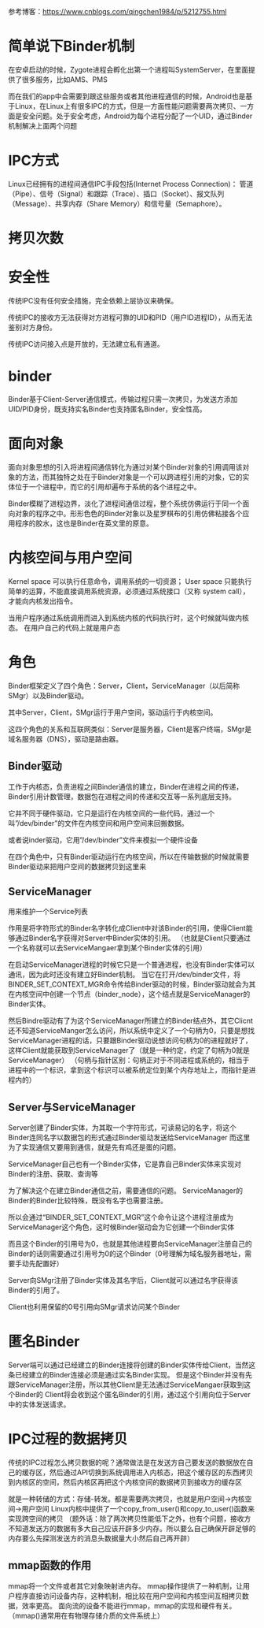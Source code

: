 参考博客：https://www.cnblogs.com/qingchen1984/p/5212755.html

# 简单说下Binder机制
在安卓启动的时候，Zygote进程会孵化出第一个进程叫SystemServer，在里面提供了很多服务，比如AMS、PMS

而在我们的app中会需要到跟这些服务或者其他进程通信的时候，Android也是基于Linux，在Linux上有很多IPC的方式，但是一方面性能问题需要两次拷贝、一方面是安全问题。处于安全考虑，Android为每个进程分配了一个UID，通过Binder机制解决上面两个问题


# IPC方式
Linux已经拥有的进程间通信IPC手段包括(Internet Process Connection)： 管道（Pipe）、信号（Signal）和跟踪（Trace）、插口（Socket）、报文队列（Message）、共享内存（Share Memory）和信号量（Semaphore）。

# 拷贝次数


# 安全性

传统IPC没有任何安全措施，完全依赖上层协议来确保。

传统IPC的接收方无法获得对方进程可靠的UID和PID（用户ID进程ID），从而无法鉴别对方身份。

传统IPC访问接入点是开放的，无法建立私有通道。

# binder
Binder基于Client-Server通信模式，传输过程只需一次拷贝，为发送方添加UID/PID身份，既支持实名Binder也支持匿名Binder，安全性高。

# 面向对象
面向对象思想的引入将进程间通信转化为通过对某个Binder对象的引用调用该对象的方法，而其独特之处在于Binder对象是一个可以跨进程引用的对象，它的实体位于一个进程中，而它的引用却遍布于系统的各个进程之中。

Binder模糊了进程边界，淡化了进程间通信过程，整个系统仿佛运行于同一个面向对象的程序之中。形形色色的Binder对象以及星罗棋布的引用仿佛粘接各个应用程序的胶水，这也是Binder在英文里的原意。

# 内核空间与用户空间

Kernel space 可以执行任意命令，调用系统的一切资源；
 User space 只能执行简单的运算，不能直接调用系统资源，必须通过系统接口（又称 system call），才能向内核发出指令。

当用户程序通过系统调用而进入到系统内核的代码执行时，这个时候就叫做内核态。
在用户自己的代码上就是用户态

# 角色

Binder框架定义了四个角色：Server，Client，ServiceManager（以后简称SMgr）以及Binder驱动。

其中Server，Client，SMgr运行于用户空间，驱动运行于内核空间。

这四个角色的关系和互联网类似：Server是服务器，Client是客户终端，SMgr是域名服务器（DNS），驱动是路由器。

## Binder驱动

工作于内核态，负责进程之间Binder通信的建立，Binder在进程之间的传递，Binder引用计数管理，数据包在进程之间的传递和交互等一系列底层支持。

它并不同于硬件驱动，它只是运行在内核空间的一些代码，通过一个叫”/dev/binder”的文件在内核空间和用户空间来回搬数据。

或者说inder驱动，它用”/dev/binder”文件来模拟一个硬件设备

在四个角色中，只有Binder驱动运行在内核空间，所以在传输数据的时候就需要Binder驱动来把用户空间的数据拷贝到这里来


## ServiceManager
用来维护一个Service列表

作用是将字符形式的Binder名字转化成Client中对该Binder的引用，使得Client能够通过Binder名字获得对Server中Binder实体的引用。
（也就是Client只要通过一个名称就可以去ServiceMangaer拿到某个Binder实体的引用）

在启动ServiceManager进程的时候它只是一个普通进程，也没有Binder实体可以通讯，因为此时还没有建立好Binder机制。
当它在打开/dev/binder文件，将BINDER_SET_CONTEXT_MGR命令传给Binder驱动的时候，Binder驱动就会为其在内核空间中创建一个节点（binder_node），这个结点就是ServiceManager的Binder实体。

然后Bindre驱动有了为这个ServiceManager所建立的Binder结点外，其它Clicnt还不知道ServiceManger怎么访问，所以系统中定义了一个句柄为0，只要是想找
ServiceManager进程的话，只要跟Binder驱动说想访问句柄为0的进程就好了，这样Client就能获取到ServiceManager了（就是一种约定，约定了句柄为0就是ServiceManager）
（句柄与指针区别：句柄正对于不同进程或系统的，相当于进程中的一个标识，拿到这个标识可以被系统定位到某个内存地址上，而指针是进程内的）
## Server与ServiceManager

Server创建了Binder实体，为其取一个字符形式，可读易记的名字，将这个Binder连同名字以数据包的形式通过Binder驱动发送给ServiceManager
而这里为了实现通信又要用到通信，就是先有鸡还是蛋的问题。

ServiceManager自己也有一个Binder实体，它是靠自己Binder实体来实现对Binder的注册、获取、查询等

为了解决这个在建立Binder通信之前，需要通信的问题。
ServiceManager的Binder的Binder比较特殊，既没有名字也需要注册。

所以会通过“BINDER_SET_CONTEXT_MGR”这个命令让这个进程注册成为ServiceManager这个角色，这时候Binder驱动会为它创建一个Binder实体

而且这个Binder的引用号为0，也就是其他进程要向ServiceManager注册自己的Binder的话则需要通过引用号为0的这个Binder（0号理解为域名服务器地址，需要手动先配置好）

Server向SMgr注册了Binder实体及其名字后，Client就可以通过名字获得该Binder的引用了。

Client也利用保留的0号引用向SMgr请求访问某个Binder

# 匿名Binder
Server端可以通过已经建立的Binder连接将创建的Binder实体传给Client，当然这条已经建立的Binder连接必须是通过实名Binder实现。
但是这个Binder并没有先跟ServiceManager注册，所以其他Client是无法通过ServiceMangaer获取到这个Binder的
Client将会收到这个匿名Binder的引用，通过这个引用向位于Server中的实体发送请求。

# IPC过程的数据拷贝
传统的IPC过程怎么拷贝数据的呢？通常做法是在发送方自己要发送的数据放在自己的缓存区，然后通过API切换到系统调用进入内核态，把这个缓存区的东西拷贝到内核区的空间，然后内核区再把这个内核空间的数据拷贝到接收方的缓存区

就是一种转储的方式：存储-转发。都是需要两次拷贝，也就是用户空间->内核空间->用户空间
Linux内核中提供了一个copy_from_user()和copy_to_user()函数来实现跨空间的拷贝
（题外话：除了两次拷贝性能低下之外，也有个问题，接收方不知道发送方的数据有多大自己应该开辟多少内存。所以要么自己确保开辟足够的内存要么先探测发送方的消息头数据量大小然后自己再开辟）

## mmap函数的作用
mmap将一个文件或者其它对象映射进内存。
mmap操作提供了一种机制，让用户程序直接访问设备内存，这种机制，相比较在用户空间和内核空间互相拷贝数据，效率更高。
面向流的设备不能进行mmap，mmap的实现和硬件有关。（mmap()通常用在有物理存储介质的文件系统上）




